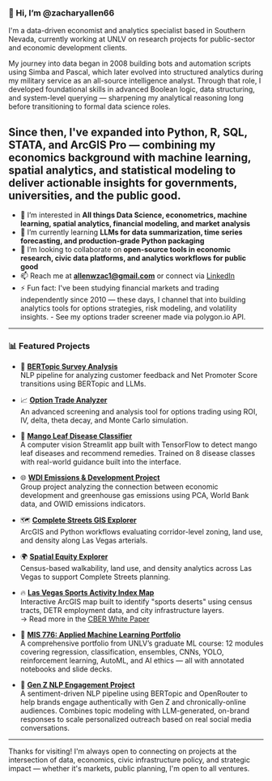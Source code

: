 ### 👋 Hi, I’m @zacharyallen66
I'm a data-driven economist and analytics specialist based in Southern Nevada, currently working at UNLV on research projects for public-sector and economic development clients.

My journey into data began in 2008 building bots and automation scripts using Simba and Pascal, which later evolved into structured analytics during my military service as an all-source intelligence analyst. Through that role, I developed foundational skills in advanced Boolean logic, data structuring, and system-level querying — sharpening my analytical reasoning long before transitioning to formal data science roles.

Since then, I've expanded into Python, R, SQL, STATA, and ArcGIS Pro — combining my economics background with machine learning, spatial analytics, and statistical modeling to deliver actionable insights for governments, universities, and the public good.
---

- 👀 I’m interested in **All things Data Science, econometrics, machine learning, spatial analytics, financial modeling, and market analysis**  
- 🌱 I’m currently learning **LLMs for data summarization, time series forecasting, and production-grade Python packaging**
- 💞️ I’m looking to collaborate on **open-source tools in economic research, civic data platforms, and analytics workflows for public good**
- 📫 Reach me at **allenwzac1@gmail.com** or connect via [LinkedIn](https://www.linkedin.com/in/zacharywallen/)
- ⚡  Fun fact: I've been studying financial markets and trading independently since 2010 — these days, I channel that into building analytics tools for options strategies, risk modeling, and volatility insights. - See my options trader screener made via polygon.io API. 
---

### 📊 Featured Projects

- 🧠 **[BERTopic Survey Analysis](https://github.com/zacharyallen66/bertopic-nps)**  
  NLP pipeline for analyzing customer feedback and Net Promoter Score transitions using BERTopic and LLMs.

- 📈 **[Option Trade Analyzer](https://github.com/zacharyallen66/options-trade-analyzer)**  
  An advanced screening and analysis tool for options trading using ROI, IV, delta, theta decay, and Monte Carlo simulation.

- 🥭 **[Mango Leaf Disease Classifier](https://github.com/zacharyallen66/mango-disease-app)**  
  A computer vision Streamlit app built with TensorFlow to detect mango leaf diseases and recommend remedies. Trained on 8 disease classes with real-world guidance built into the interface.

- 🌐 **[WDI Emissions & Development Project](https://github.com/zacharyallen66/wdi-emissions-analysis)**  
  Group project analyzing the connection between economic development and greenhouse gas emissions using PCA, World Bank data, and OWID emissions indicators.

- 🗺️ **[Complete Streets GIS Explorer](https://github.com/zacharyallen66/complete-streets-gis)**  
  ArcGIS and Python workflows evaluating corridor-level zoning, land use, and density along Las Vegas arterials.
- 🌍 **[Spatial Equity Explorer](https://github.com/zacharyallen66/urban-density-analysis)**  
  Census-based walkability, land use, and density analytics across Las Vegas to support Complete Streets planning.
  
- 🔥 **[Las Vegas Sports Activity Index Map](https://arcg.is/1S40GC)**  
  Interactive ArcGIS map built to identify "sports deserts" using census tracts, DETR employment data, and city infrastructure layers.  
  → Read more in the [CBER White Paper](https://cber.unlv.edu/wp-content/uploads/2023/05/Sports-Economy-White-Paper_April-2023-FINAL.pdf)

- 🤖 **[MIS 776: Applied Machine Learning Portfolio](https://github.com/zacharyallen66/mis776-machine-learning)**  
  A comprehensive portfolio from UNLV’s graduate ML course: 12 modules covering regression, classification, ensembles, CNNs, YOLO, reinforcement learning, AutoML, and AI ethics — all with annotated notebooks and slide decks.

 - 💬 **[Gen Z NLP Engagement Project](https://github.com/zacharyallen66/genz-nlp-engagement)**  
  A sentiment-driven NLP pipeline using BERTopic and OpenRouter to help brands engage authentically with Gen Z and chronically-online audiences. Combines topic modeling with LLM-generated, on-brand responses to scale personalized outreach based on real social media conversations.


---

Thanks for visiting! I'm always open to connecting on projects at the intersection of data, economics, civic infrastructure policy, and strategic impact — whether it's markets, public planning, I'm open to all ventures.
